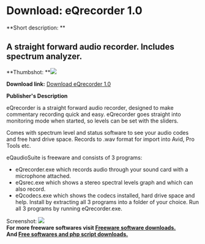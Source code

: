 # Download: eQrecorder 1.0

**Short description: **

## A straight forward audio recorder. Includes spectrum analyzer.

  
**Thumbshot: **![](http://www.freewarefiles.com/screenshot/eqrecorder_md.gif)   
  
**Download link:** [Download eQrecorder 1.0](http://freesoftwares.boysofts.com/EQrecorder_program_34786.html)  
  

**Publisher's Description**  
  

eQrecorder is a straight forward audio recorder, designed to make commentary
recording quick and easy. eQrecorder goes straight into monitoring mode when
started, so levels can be set with the sliders.

Comes with spectrum level and status software to see your audio codes and free
hard drive space. Records to .wav format for import into Avid, Pro Tools etc.

eQaudioSuite is freeware and consists of 3 programs:

  * eQrecorder.exe which records audio through your sound card with a microphone attached. 
  * eQsrec.exe which shows a stereo spectral levels graph and which can also record. 
  * eQcodecs.exe which shows the codecs installed, hard drive space and help. 
Install by extracting all 3 programs into a folder of your choice. Run all 3
programs by running eQrecorder.exe.

  
  
Screenshot: ![](http://www.freewarefiles.com/screenshot/eqrecorder.gif)  
**For more freeware softwares visit [Freeware software downloads.](http://freesoftwares.boysofts.com/)**   
**And [Free softwares and php script downloads.](http://www.boysofts.com/)**

